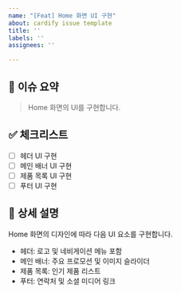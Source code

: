 ```yaml
---
name: "[Feat] Home 화면 UI 구현"
about: cardify issue template
title: ''
labels: ''
assignees: ''

---
```


## 📄 이슈 요약
> Home 화면의 UI를 구현합니다.

## ✅ 체크리스트
- [ ] 헤더 UI 구현
- [ ] 메인 배너 UI 구현
- [ ] 제품 목록 UI 구현
- [ ] 푸터 UI 구현

## 📝 상세 설명
Home 화면의 디자인에 따라 다음 UI 요소를 구현합니다.
- 헤더: 로고 및 네비게이션 메뉴 포함
- 메인 배너: 주요 프로모션 및 이미지 슬라이더
- 제품 목록: 인기 제품 리스트
- 푸터: 연락처 및 소셜 미디어 링크
